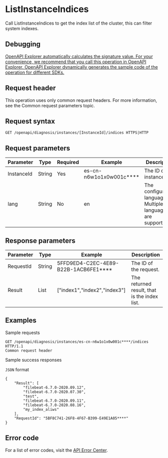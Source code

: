 # ListInstanceIndices

Call ListInstanceIndices to get the index list of the cluster, this can filter system indexes.

## Debugging

[OpenAPI Explorer automatically calculates the signature value. For your convenience, we recommend that you call this operation in OpenAPI Explorer. OpenAPI Explorer dynamically generates the sample code of the operation for different SDKs.](https://api.aliyun.com/#product=elasticsearch&api=ListInstanceIndices&type=ROA&version=2017-06-13)

## Request header

This operation uses only common request headers. For more information, see the Common request parameters topic.

## Request syntax

```
GET /openapi/diagnosis/instances/[InstanceId]/indices HTTPS|HTTP
```

## Request parameters

|Parameter|Type|Required|Example|Description|
|---------|----|--------|-------|-----------|
|InstanceId|String|Yes|es-cn-n6w1o1x0w001c\*\*\*\*|The ID of the instance. |
|lang|String|No|en|The configuration language. Multiple languages are supported. |

## Response parameters

|Parameter|Type|Example|Description|
|---------|----|-------|-----------|
|RequestId|String|5FFD9ED4-C2EC-4E89-B22B-1ACB6FE1\*\*\*\*|The ID of the request. |
|Result|List|\["index1","index2","index3"\]|The returned result, that is the index list. |

## Examples

Sample requests

```
GET /openapi/diagnosis/instances/es-cn-n6w1o1x0w001c****/indices HTTP/1.1
Common request header
```

Sample success responses

`JSON` format

```
{
    "Result": [
        "filebeat-6.7.0-2020.09.12",
        "filebeat-6.7.0-2020.07.30",
        "test",
        "filebeat-6.7.0-2020.09.11",
        "filebeat-6.7.0-2020.08.16",
        "my_index_aliws"
    ],
    "RequestId": "5BF8C741-26F8-4F67-B399-E49E1A05****"
}
```

## Error code

For a list of error codes, visit the [API Error Center](https://error-center.alibabacloud.com/status/product/elasticsearch).

